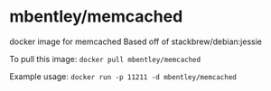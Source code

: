 mbentley/memcached
==================

docker image for memcached
Based off of stackbrew/debian:jessie

To pull this image:
`docker pull mbentley/memcached`

Example usage:
`docker run -p 11211 -d mbentley/memcached`
